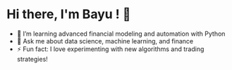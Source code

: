 # Hi there, I'm Bayu ! 👋


- 🌱 I’m learning advanced financial modeling and automation with Python
- 💬 Ask me about data science, machine learning, and finance
- ⚡ Fun fact: I love experimenting with new algorithms and trading strategies!
